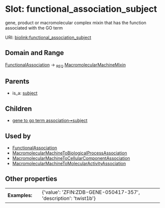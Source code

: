 
# Slot: functional_association_subject


gene, product or macromolecular complex mixin that has the function associated with the GO term

URI: [biolink:functional_association_subject](https://w3id.org/biolink/vocab/functional_association_subject)


## Domain and Range

[FunctionalAssociation](FunctionalAssociation.md) &#8594;  <sub>REQ</sub> [MacromolecularMachineMixin](MacromolecularMachineMixin.md)

## Parents

 *  is_a: [subject](subject.md)

## Children

 *  [gene to go term association➞subject](gene_to_go_term_association_subject.md)

## Used by

 * [FunctionalAssociation](FunctionalAssociation.md)
 * [MacromolecularMachineToBiologicalProcessAssociation](MacromolecularMachineToBiologicalProcessAssociation.md)
 * [MacromolecularMachineToCellularComponentAssociation](MacromolecularMachineToCellularComponentAssociation.md)
 * [MacromolecularMachineToMolecularActivityAssociation](MacromolecularMachineToMolecularActivityAssociation.md)

## Other properties

|  |  |  |
| --- | --- | --- |
| **Examples:** | | {'value': 'ZFIN:ZDB-GENE-050417-357', 'description': 'twist1b'} |

